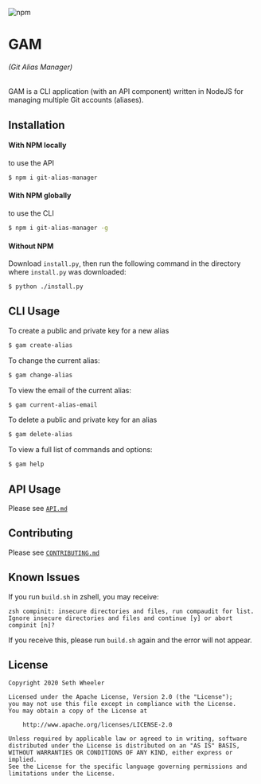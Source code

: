 ![npm](https://img.shields.io/npm/v/git-alias-manager)

# GAM
###### (Git Alias Manager)
GAM is a CLI application (with an API component) written in NodeJS for managing multiple Git accounts (aliases).

## Installation
#### With NPM locally
to use the API
```bash
$ npm i git-alias-manager
```
#### With NPM globally
to use the CLI
```bash
$ npm i git-alias-manager -g
```
#### Without NPM
Download `install.py`, then run the following command in the directory where
`install.py` was downloaded:
```bash
$ python ./install.py
```

## CLI Usage
To create a public and private key for a new alias
```bash
$ gam create-alias
```
To change the current alias:
```bash
$ gam change-alias
```
To view the email of the current alias:
```bash
$ gam current-alias-email
```
To delete a public and private key for an alias
```bash
$ gam delete-alias
```
To view a full list of commands and options:
```bash
$ gam help
```

## API Usage
Please see [`API.md`](https://github.com/Megapixel99/GAM/blob/master/API.md)

## Contributing
Please see [`CONTRIBUTING.md`](https://github.com/Megapixel99/GAM/blob/master/CONTRIBUTING.md)

## Known Issues
If you run `build.sh` in zshell, you may receive:
```
zsh compinit: insecure directories and files, run compaudit for list.
Ignore insecure directories and files and continue [y] or abort compinit [n]?
```
If you receive this, please run `build.sh` again and the error will not appear.

## License
```
Copyright 2020 Seth Wheeler

Licensed under the Apache License, Version 2.0 (the "License");
you may not use this file except in compliance with the License.
You may obtain a copy of the License at

    http://www.apache.org/licenses/LICENSE-2.0

Unless required by applicable law or agreed to in writing, software
distributed under the License is distributed on an "AS IS" BASIS,
WITHOUT WARRANTIES OR CONDITIONS OF ANY KIND, either express or implied.
See the License for the specific language governing permissions and
limitations under the License.
```
